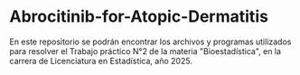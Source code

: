 # Abrocitinib-for-Atopic-Dermatitis

En este repositorio se podrán encontrar los archivos y programas utilizados para resolver el Trabajo práctico N°2 de la materia "Bioestadística", en la carrera de Licenciatura en Estadística, año 2025.
